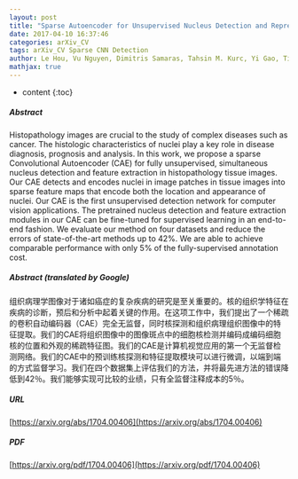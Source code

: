 ```yaml
---
layout: post
title: "Sparse Autoencoder for Unsupervised Nucleus Detection and Representation in Histopathology Images"
date: 2017-04-10 16:37:46
categories: arXiv_CV
tags: arXiv_CV Sparse CNN Detection
author: Le Hou, Vu Nguyen, Dimitris Samaras, Tahsin M. Kurc, Yi Gao, Tianhao Zhao, Joel H. Saltz
mathjax: true
---
```


* content
{:toc}

##### Abstract
Histopathology images are crucial to the study of complex diseases such as cancer. The histologic characteristics of nuclei play a key role in disease diagnosis, prognosis and analysis. In this work, we propose a sparse Convolutional Autoencoder (CAE) for fully unsupervised, simultaneous nucleus detection and feature extraction in histopathology tissue images. Our CAE detects and encodes nuclei in image patches in tissue images into sparse feature maps that encode both the location and appearance of nuclei. Our CAE is the first unsupervised detection network for computer vision applications. The pretrained nucleus detection and feature extraction modules in our CAE can be fine-tuned for supervised learning in an end-to-end fashion. We evaluate our method on four datasets and reduce the errors of state-of-the-art methods up to 42%. We are able to achieve comparable performance with only 5% of the fully-supervised annotation cost.

##### Abstract (translated by Google)
组织病理学图像对于诸如癌症的复杂疾病的研究是至关重要的。核的组织学特征在疾病的诊断，预后和分析中起着关键的作用。在这项工作中，我们提出了一个稀疏的卷积自动编码器（CAE）完全无监督，同时核探测和组织病理组织图像中的特征提取。我们的CAE将组织图像中的图像斑点中的细胞核检测并编码成编码细胞核的位置和外观的稀疏特征图。我们的CAE是计算机视觉应用的第一个无监督检测网络。我们的CAE中的预训练核探测和特征提取模块可以进行微调，以端到端的方式监督学习。我们在四个数据集上评估我们的方法，并将最先进方法的错误降低到42％。我们能够实现可比较的业绩，只有全监督注释成本的5％。

##### URL
[https://arxiv.org/abs/1704.00406](https://arxiv.org/abs/1704.00406)

##### PDF
[https://arxiv.org/pdf/1704.00406](https://arxiv.org/pdf/1704.00406)

